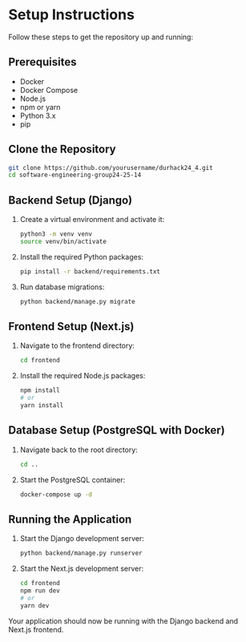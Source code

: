 # Setup Instructions

Follow these steps to get the repository up and running:

## Prerequisites

- Docker
- Docker Compose
- Node.js
- npm or yarn
- Python 3.x
- pip

## Clone the Repository

```bash
git clone https://github.com/yourusername/durhack24_4.git
cd software-engineering-group24-25-14
```

## Backend Setup (Django)

1. Create a virtual environment and activate it:

   ```bash
   python3 -m venv venv
   source venv/bin/activate
   ```

2. Install the required Python packages:

   ```bash
   pip install -r backend/requirements.txt
   ```

3. Run database migrations:

   ```bash
   python backend/manage.py migrate
   ```

## Frontend Setup (Next.js)

1. Navigate to the frontend directory:

   ```bash
   cd frontend
   ```

2. Install the required Node.js packages:

   ```bash
   npm install
   # or
   yarn install
   ```

## Database Setup (PostgreSQL with Docker)

1. Navigate back to the root directory:

   ```bash
   cd ..
   ```

2. Start the PostgreSQL container:

   ```bash
   docker-compose up -d
   ```

## Running the Application

1. Start the Django development server:

   ```bash
   python backend/manage.py runserver
   ```

2. Start the Next.js development server:

   ```bash
   cd frontend
   npm run dev
   # or
   yarn dev
   ```

Your application should now be running with the Django backend and Next.js frontend.
